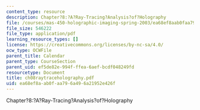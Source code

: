 ```yaml
---
content_type: resource
description: Chapter?8:?A?Ray-Tracing?Analysis?of?Holography
file: /courses/mas-450-holographic-imaging-spring-2003/ea68ef8aab0faa796a496a21952e426f_ch08raytraceholography.pdf
file_size: 546222
file_type: application/pdf
learning_resource_types: []
license: https://creativecommons.org/licenses/by-nc-sa/4.0/
ocw_type: OCWFile
parent_title: Calendar
parent_type: CourseSection
parent_uid: ef5de82e-994f-ffea-6aef-bcdf048249fd
resourcetype: Document
title: ch08raytraceholography.pdf
uid: ea68ef8a-ab0f-aa79-6a49-6a21952e426f
---
```

Chapter?8:?A?Ray-Tracing?Analysis?of?Holography